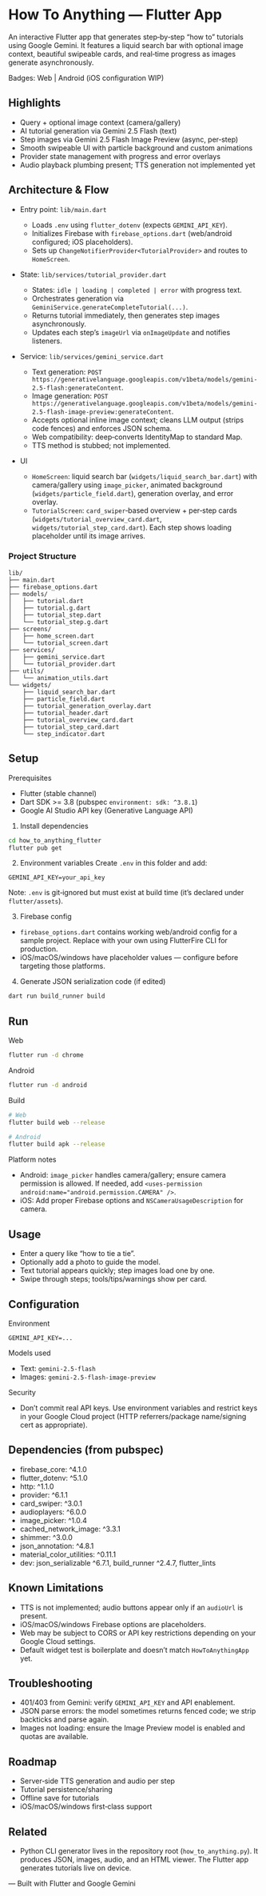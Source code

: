 # How To Anything — Flutter App

An interactive Flutter app that generates step‑by‑step “how to” tutorials using Google Gemini. It features a liquid search bar with optional image context, beautiful swipeable cards, and real‑time progress as images generate asynchronously.

Badges: Web | Android (iOS configuration WIP)

## Highlights

- Query + optional image context (camera/gallery)
- AI tutorial generation via Gemini 2.5 Flash (text)
- Step images via Gemini 2.5 Flash Image Preview (async, per‑step)
- Smooth swipeable UI with particle background and custom animations
- Provider state management with progress and error overlays
- Audio playback plumbing present; TTS generation not implemented yet

## Architecture & Flow

- Entry point: `lib/main.dart`
  - Loads `.env` using `flutter_dotenv` (expects `GEMINI_API_KEY`).
  - Initializes Firebase with `firebase_options.dart` (web/android configured; iOS placeholders).
  - Sets up `ChangeNotifierProvider<TutorialProvider>` and routes to `HomeScreen`.

- State: `lib/services/tutorial_provider.dart`
  - States: `idle | loading | completed | error` with progress text.
  - Orchestrates generation via `GeminiService.generateCompleteTutorial(...)`.
  - Returns tutorial immediately, then generates step images asynchronously.
  - Updates each step’s `imageUrl` via `onImageUpdate` and notifies listeners.

- Service: `lib/services/gemini_service.dart`
  - Text generation: `POST https://generativelanguage.googleapis.com/v1beta/models/gemini-2.5-flash:generateContent`.
  - Image generation: `POST https://generativelanguage.googleapis.com/v1beta/models/gemini-2.5-flash-image-preview:generateContent`.
  - Accepts optional inline image context; cleans LLM output (strips code fences) and enforces JSON schema.
  - Web compatibility: deep‑converts IdentityMap to standard Map.
  - TTS method is stubbed; not implemented.

- UI
  - `HomeScreen`: liquid search bar (`widgets/liquid_search_bar.dart`) with camera/gallery using `image_picker`, animated background (`widgets/particle_field.dart`), generation overlay, and error overlay.
  - `TutorialScreen`: `card_swiper`‑based overview + per‑step cards (`widgets/tutorial_overview_card.dart`, `widgets/tutorial_step_card.dart`). Each step shows loading placeholder until its image arrives.

### Project Structure
```
lib/
├── main.dart
├── firebase_options.dart
├── models/
│   ├── tutorial.dart
│   ├── tutorial.g.dart
│   ├── tutorial_step.dart
│   └── tutorial_step.g.dart
├── screens/
│   ├── home_screen.dart
│   └── tutorial_screen.dart
├── services/
│   ├── gemini_service.dart
│   └── tutorial_provider.dart
├── utils/
│   └── animation_utils.dart
└── widgets/
    ├── liquid_search_bar.dart
    ├── particle_field.dart
    ├── tutorial_generation_overlay.dart
    ├── tutorial_header.dart
    ├── tutorial_overview_card.dart
    ├── tutorial_step_card.dart
    └── step_indicator.dart
```

## Setup

Prerequisites
- Flutter (stable channel)
- Dart SDK >= 3.8 (pubspec `environment: sdk: ^3.8.1`)
- Google AI Studio API key (Generative Language API)

1) Install dependencies
```bash
cd how_to_anything_flutter
flutter pub get
```

2) Environment variables
Create `.env` in this folder and add:
```env
GEMINI_API_KEY=your_api_key
```
Note: `.env` is git‑ignored but must exist at build time (it’s declared under `flutter/assets`).

3) Firebase config
- `firebase_options.dart` contains working web/android config for a sample project. Replace with your own using FlutterFire CLI for production.
- iOS/macOS/windows have placeholder values — configure before targeting those platforms.

4) Generate JSON serialization code (if edited)
```bash
dart run build_runner build
```

## Run

Web
```bash
flutter run -d chrome
```

Android
```bash
flutter run -d android
```

Build
```bash
# Web
flutter build web --release

# Android
flutter build apk --release
```

Platform notes
- Android: `image_picker` handles camera/gallery; ensure camera permission is allowed. If needed, add `<uses-permission android:name="android.permission.CAMERA" />`.
- iOS: Add proper Firebase options and `NSCameraUsageDescription` for camera.

## Usage

- Enter a query like “how to tie a tie”.
- Optionally add a photo to guide the model.
- Text tutorial appears quickly; step images load one by one.
- Swipe through steps; tools/tips/warnings show per card.

## Configuration

Environment
```env
GEMINI_API_KEY=...
```

Models used
- Text: `gemini-2.5-flash`
- Images: `gemini-2.5-flash-image-preview`

Security
- Don’t commit real API keys. Use environment variables and restrict keys in your Google Cloud project (HTTP referrers/package name/signing cert as appropriate).

## Dependencies (from pubspec)

- firebase_core: ^4.1.0
- flutter_dotenv: ^5.1.0
- http: ^1.1.0
- provider: ^6.1.1
- card_swiper: ^3.0.1
- audioplayers: ^6.0.0
- image_picker: ^1.0.4
- cached_network_image: ^3.3.1
- shimmer: ^3.0.0
- json_annotation: ^4.8.1
- material_color_utilities: ^0.11.1
- dev: json_serializable ^6.7.1, build_runner ^2.4.7, flutter_lints

## Known Limitations

- TTS is not implemented; audio buttons appear only if an `audioUrl` is present.
- iOS/macOS/windows Firebase options are placeholders.
- Web may be subject to CORS or API key restrictions depending on your Google Cloud settings.
- Default widget test is boilerplate and doesn’t match `HowToAnythingApp` yet.

## Troubleshooting

- 401/403 from Gemini: verify `GEMINI_API_KEY` and API enablement.
- JSON parse errors: the model sometimes returns fenced code; we strip backticks and parse again.
- Images not loading: ensure the Image Preview model is enabled and quotas are available.

## Roadmap

- Server‑side TTS generation and audio per step
- Tutorial persistence/sharing
- Offline save for tutorials
- iOS/macOS/windows first‑class support

## Related

- Python CLI generator lives in the repository root (`how_to_anything.py`). It produces JSON, images, audio, and an HTML viewer. The Flutter app generates tutorials live on device.

— Built with Flutter and Google Gemini
